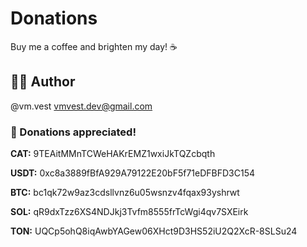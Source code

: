 # Donations
Buy me a coffee and brighten my day! ☕️


## 🧑‍💻 Author
@vm.vest
vmvest.dev@gmail.com

### 🍧 Donations appreciated!

**CAT:** 9TEAitMMnTCWeHAKrEMZ1wxiJkTQZcbqth

**USDT:** 0xc8a3889fBfA929A79122E20bF5f71eDFBFD3C154

**BTC:** bc1qk72w9az3cdsllvnz6u05wsnzv4fqax93yshrwt

**SOL:** qR9dxTzz6XS4NDJkj3Tvfm8555frTcWgi4qv7SXEirk

**TON:** UQCp5ohQ8iqAwbYAGew06XHct9D3HS52iU2Q2XcR-8SLSu24
